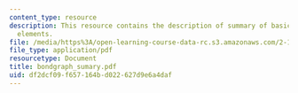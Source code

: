 ```yaml
---
content_type: resource
description: This resource contains the description of summary of basic bond graph
  elements.
file: /media/https%3A/open-learning-course-data-rc.s3.amazonaws.com/2-141-modeling-and-simulation-of-dynamic-systems-fall-2006/df2dcf09f657164bd022627d9e6a4daf_bondgraph_sumary.pdf
file_type: application/pdf
resourcetype: Document
title: bondgraph_sumary.pdf
uid: df2dcf09-f657-164b-d022-627d9e6a4daf
---
```

